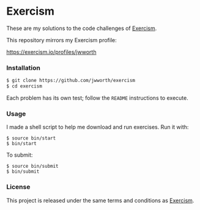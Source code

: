 # Exercism

These are my solutions to the code challenges of [Exercism](http://exercism.io).

This repository mirrors my Exercism profile:

https://exercism.io/profiles/jwworth

### Installation

```sh
$ git clone https://github.com/jwworth/exercism
$ cd exercism
```

Each problem has its own test; follow the `README` instructions to execute.

### Usage

I made a shell script to help me download and run exercises. Run it with:

```
$ source bin/start
$ bin/start
```

To submit:

```
$ source bin/submit
$ bin/submit
```

### License

This project is released under the same terms and conditions as
[Exercism](http://exercism.io).
